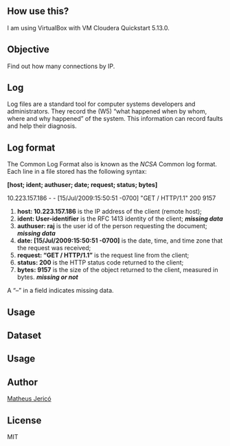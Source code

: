 ## How use this?

I am using VirtualBox with VM Cloudera Quickstart 5.13.0.

## Objective

Find out how many connections by IP.

## Log

Log files are a standard tool for computer systems developers and administrators. They record the (W5) “what happened when by whom, where and why happened” of the system. This information can record faults and help their diagnosis.

## Log format

The Common Log Format also is known as the *NCSA* Common log format. Each line in a file stored has the following syntax:

**[host; ident; authuser; date; request; status; bytes]**

10.223.157.186 - - [15/Jul/2009:15:50:51 -0700] "GET / HTTP/1.1" 200 9157

1. **host: 10.223.157.186** is the IP address of the client (remote host);
2. **ident: User-identifier** is the RFC 1413 identity of the client; ***missing data***
3. **authuser: raj** is the user id of the person requesting the document; ***missing data***
4. **date: [15/Jul/2009:15:50:51 -0700]** is the date, time, and time zone that the request was received; 
5. **request: “GET / HTTP/1.1”** is the request line from the client;
6. **status: 200** is the HTTP status code returned to the client;
7. **bytes: 9157** is the size of the object returned to the client, measured in bytes. ***missing or not***

A “–” in a field indicates missing data.


## Usage

## Dataset

## Usage

## Author

[Matheus Jericó](http://linkedin.com/in/matheusjerico)

## License

MIT
